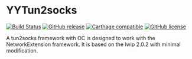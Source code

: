 YYTun2socks
=========
 [![Build Status](https://travis-ci.org/Hmyy/YYTun2Socks.svg?branch=master)](https://travis-ci.org/Hmyy/YYTun2Socks) [![GitHub release](https://img.shields.io/github/release/Hmyy/YYTun2Socks.svg)](https://github.com/Hmyy/YYTun2Socks/releases) [![Carthage compatible](https://img.shields.io/badge/Carthage-compatible-4BC51D.svg?style=flat)](https://github.com/Carthage/Carthage) [![GitHub license](https://img.shields.io/badge/license-BSD_3--Clause-blue.svg)](https://raw.githubusercontent.com/Hmyy/YYTun2Socks/master/LICENSE)
 
 A tun2socks framework with OC is designed to work with the NetworkExtension framework. It is based on the lwip 2.0.2 with minimal modification.
